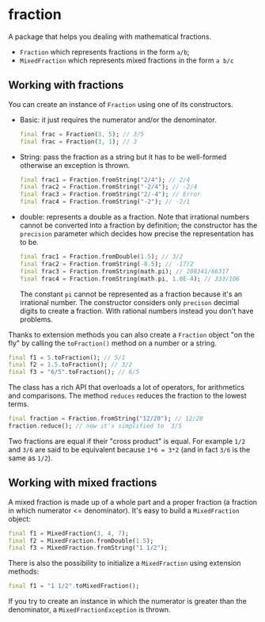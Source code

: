 # fraction



A package that helps you dealing with mathematical fractions.

* `Fraction` which represents fractions in the form `a/b`;
* `MixedFraction` which represents mixed fractions in the form `a b/c`

## Working with fractions

You can create an instance of `Fraction` using one of its constructors.

 - Basic: it just requires the numerator and/or the denominator.

   ```dart
   final frac = Fraction(3, 5); // 3/5
   final frac = Fraction(3, 1); // 3
   ```

 - String: pass the fraction as a string but it has to be well-formed otherwise an exception is
   thrown.

   ```dart
   final frac1 = Fraction.fromString("2/4"); // 2/4
   final frac2 = Fraction.fromString("-2/4"); // -2/4
   final frac3 = Fraction.fromString("2/-4"); // Error
   final frac4 = Fraction.fromString("-2"); // -2/1
   ```

 - double: represents a double as a fraction. Note that irrational numbers cannot be converted into
   a fraction by definition; the constructor has the `precision` parameter which decides how precise
   the representation has to be.

   ```dart
   final frac1 = Fraction.fromDouble(1.5); // 3/2
   final frac2 = Fraction.fromString(-8.5); // -17/2
   final frac3 = Fraction.fromString(math.pi); // 208341/66317
   final frac4 = Fraction.fromString(math.pi, 1.0E-4); // 333/106
   ```

   The constant `pi` cannot be represented as a fraction because it's an irrational number. The constructor considers only `precison` decimal digits to create a fraction. With rational numbers instead you don't have problems.

Thanks to extension methods you can also create a `Fraction` object "on the fly" by calling the `toFraction()` method on a number or a string.

```dart
final f1 = 5.toFraction(); // 5/1
final f2 = 1.5.toFraction(); // 3/2
final f3 = "6/5".toFraction(); // 6/5
```

The class has a rich API that overloads a lot of operators, for arithmetics and comparisons. The method
`reduces` reduces the fraction to the lowest terms.

```dart
final fraction = Fraction.fromString("12/20"); // 12/20
fraction.reduce(); // now it's simplified to  3/5
```

Two fractions are equal if their "cross product" is equal. For example `1/2` and `3/6` are said to be
equivalent because `1*6 = 3*2` (and in fact `3/6` is the same as `1/2`).

## Working with mixed fractions

A mixed fraction is made up of a whole part and a proper fraction (a fraction in which numerator <= denominator). It's easy to build a `MixedFraction` object:

```dart
final f1 = MixedFraction(3, 4, 7);
final f2 = MixedFraction.fromDouble(1.5);
final f3 = MixedFraction.fromString("1 1/2");
```

There is also the possibility to initialize a `MixedFraction` using extension methods:

```dart
final f1 = "1 1/2".toMixedFraction();
```

If you try to create an instance in which the numerator is greater than the denominator, a `MixedFractionException` is thrown.